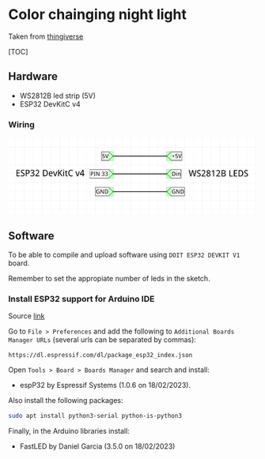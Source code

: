 # Color chainging night light

Taken from [thingiverse](https://www.thingiverse.com/thing:5220507)

[TOC]

## Hardware

* WS2812B led strip (5V)
* ESP32 DevKitC v4

### Wiring

![](wiring.png)

## Software

To be able to compile and upload software using `DOIT ESP32 DEVKIT V1` board.

Remember to set the appropiate number of leds in the sketch.

### Install ESP32 support for Arduino IDE

Source [link](https://randomnerdtutorials.com/installing-esp32-arduino-ide-2-0/)

Go to `File > Preferences` and add the following to `Additional Boards Manager URLs` (several urls can be separated by commas):

```plain
https://dl.espressif.com/dl/package_esp32_index.json
```

Open `Tools > Board > Boards Manager` and search and install:

* espP32 by Espressif Systems (1.0.6 on 18/02/2023).

Also install the following packages:

```bash
sudo apt install python3-serial python-is-python3
```

Finally, in the Arduino libraries install:

* FastLED by Daniel Garcia (3.5.0 on 18/02/2023)
